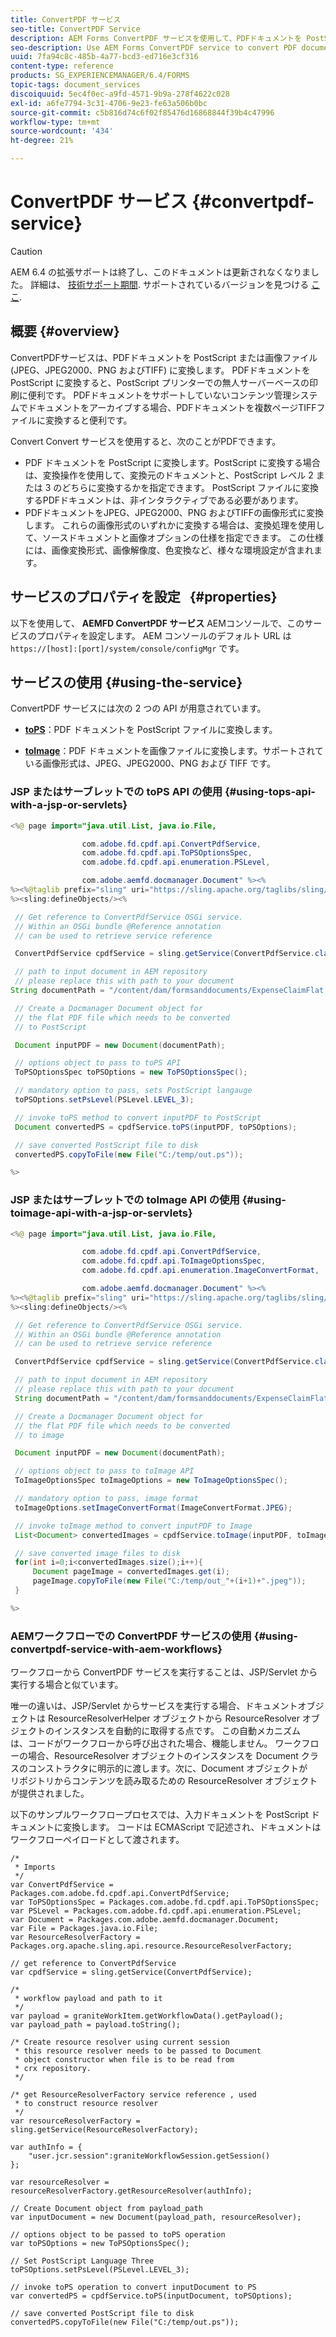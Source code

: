 ```yaml
---
title: ConvertPDF サービス
seo-title: ConvertPDF Service
description: AEM Forms ConvertPDF サービスを使用して、PDFドキュメントを PostScript または画像ファイルに変換します。
seo-description: Use AEM Forms ConvertPDF service to convert PDF documents to PostScript or image files.
uuid: 7fa94c8c-485b-4a77-bcd3-ed716e3cf316
content-type: reference
products: SG_EXPERIENCEMANAGER/6.4/FORMS
topic-tags: document_services
discoiquuid: 5ec4f0ec-a9fd-4571-9b9a-278f4622c028
exl-id: a6fe7794-3c31-4706-9e23-fe63a506b0bc
source-git-commit: c5b816d74c6f02f85476d16868844f39b4c47996
workflow-type: tm+mt
source-wordcount: '434'
ht-degree: 21%

---
```


# ConvertPDF サービス {#convertpdf-service}

>[!CAUTION]
>
>AEM 6.4 の拡張サポートは終了し、このドキュメントは更新されなくなりました。 詳細は、 [技術サポート期間](https://helpx.adobe.com/jp/support/programs/eol-matrix.html). サポートされているバージョンを見つける [ここ](https://experienceleague.adobe.com/docs/?lang=ja).

## 概要 {#overview}

ConvertPDFサービスは、PDFドキュメントを PostScript または画像ファイル (JPEG、JPEG2000、PNG およびTIFF) に変換します。 PDFドキュメントを PostScript に変換すると、PostScript プリンターでの無人サーバーベースの印刷に便利です。 PDFドキュメントをサポートしていないコンテンツ管理システムでドキュメントをアーカイブする場合、PDFドキュメントを複数ページTIFFファイルに変換すると便利です。

Convert Convert サービスを使用すると、次のことがPDFできます。

* PDF ドキュメントを PostScript に変換します。PostScript に変換する場合は、変換操作を使用して、変換元のドキュメントと、PostScript レベル 2 または 3 のどちらに変換するかを指定できます。 PostScript ファイルに変換するPDFドキュメントは、非インタラクティブである必要があります。
* PDFドキュメントをJPEG、JPEG2000、PNG およびTIFFの画像形式に変換します。 これらの画像形式のいずれかに変換する場合は、変換処理を使用して、ソースドキュメントと画像オプションの仕様を指定できます。 この仕様には、画像変換形式、画像解像度、色変換など、様々な環境設定が含まれます。

## サービスのプロパティを設定   {#properties}

以下を使用して、 **AEMFD ConvertPDF サービス** AEMコンソールで、このサービスのプロパティを設定します。 AEM コンソールのデフォルト URL は `https://[host]:[port]/system/console/configMgr` です。

## サービスの使用 {#using-the-service}

ConvertPDF サービスには次の 2 つの API が用意されています。

* **[toPS](https://helpx.adobe.com/jp/experience-manager/6-4/forms/javadocs/com/adobe/fd/cpdf/api/ConvertPdfService.html#toPS)**：PDF ドキュメントを PostScript ファイルに変換します。

* **[toImage](https://helpx.adobe.com/jp/experience-manager/6-4/forms/javadocs/com/adobe/fd/cpdf/api/ConvertPdfService.html#toImage)**：PDF ドキュメントを画像ファイルに変換します。サポートされている画像形式は、JPEG、JPEG2000、PNG および TIFF です。

### JSP またはサーブレットでの toPS API の使用 {#using-tops-api-with-a-jsp-or-servlets}

```java
<%@ page import="java.util.List, java.io.File,

                com.adobe.fd.cpdf.api.ConvertPdfService,
                com.adobe.fd.cpdf.api.ToPSOptionsSpec,
                com.adobe.fd.cpdf.api.enumeration.PSLevel,

                com.adobe.aemfd.docmanager.Document" %><%
%><%@taglib prefix="sling" uri="https://sling.apache.org/taglibs/sling/1.0" %><%
%><sling:defineObjects/><%

 // Get reference to ConvertPdfService OSGi service.
 // Within an OSGi bundle @Reference annotation 
 // can be used to retrieve service reference

 ConvertPdfService cpdfService = sling.getService(ConvertPdfService.class);

 // path to input document in AEM repository
 // please replace this with path to your document
String documentPath = "/content/dam/formsanddocuments/ExpenseClaimFlat.pdf";

 // Create a Docmanager Document object for 
 // the flat PDF file which needs to be converted 
 // to PostScript

 Document inputPDF = new Document(documentPath);

 // options object to pass to toPS API
 ToPSOptionsSpec toPSOptions = new ToPSOptionsSpec();

 // mandatory option to pass, sets PostScript langauge
 toPSOptions.setPsLevel(PSLevel.LEVEL_3);

 // invoke toPS method to convert inputPDF to PostScript
 Document convertedPS = cpdfService.toPS(inputPDF, toPSOptions);

 // save converted PostScript file to disk
 convertedPS.copyToFile(new File("C:/temp/out.ps"));

%>
```

### JSP またはサーブレットでの toImage API の使用 {#using-toimage-api-with-a-jsp-or-servlets}

```java
<%@ page import="java.util.List, java.io.File,

                com.adobe.fd.cpdf.api.ConvertPdfService,
                com.adobe.fd.cpdf.api.ToImageOptionsSpec,
                com.adobe.fd.cpdf.api.enumeration.ImageConvertFormat,

                com.adobe.aemfd.docmanager.Document" %><%
%><%@taglib prefix="sling" uri="https://sling.apache.org/taglibs/sling/1.0" %><%
%><sling:defineObjects/><%

 // Get reference to ConvertPdfService OSGi service.
 // Within an OSGi bundle @Reference annotation 
 // can be used to retrieve service reference

 ConvertPdfService cpdfService = sling.getService(ConvertPdfService.class);

 // path to input document in AEM repository
 // please replace this with path to your document
 String documentPath = "/content/dam/formsanddocuments/ExpenseClaimFlat.pdf";

 // Create a Docmanager Document object for 
 // the flat PDF file which needs to be converted 
 // to image

 Document inputPDF = new Document(documentPath);

 // options object to pass to toImage API
 ToImageOptionsSpec toImageOptions = new ToImageOptionsSpec();

 // mandatory option to pass, image format
 toImageOptions.setImageConvertFormat(ImageConvertFormat.JPEG);

 // invoke toImage method to convert inputPDF to Image
 List<Document> convertedImages = cpdfService.toImage(inputPDF, toImageOptions);

 // save converted image files to disk
 for(int i=0;i<convertedImages.size();i++){
     Document pageImage = convertedImages.get(i);
     pageImage.copyToFile(new File("C:/temp/out_"+(i+1)+".jpeg"));
 }

%>
```

### AEMワークフローでの ConvertPDF サービスの使用 {#using-convertpdf-service-with-aem-workflows}

ワークフローから ConvertPDF サービスを実行することは、JSP/Servlet から実行する場合と似ています。

唯一の違いは、JSP/Servlet からサービスを実行する場合、ドキュメントオブジェクトは ResourceResolverHelper オブジェクトから ResourceResolver オブジェクトのインスタンスを自動的に取得する点です。 この自動メカニズム\
は、コードがワークフローから呼び出された場合、機能しません。 ワークフローの場合、ResourceResolver オブジェクトのインスタンスを Document クラスのコンストラクタに明示的に渡します。次に、Document オブジェクトが\
リポジトリからコンテンツを読み取るための ResourceResolver オブジェクトが提供されました。

以下のサンプルワークフロープロセスでは、入力ドキュメントを PostScript ドキュメントに変換します。 コードは ECMAScript で記述され、ドキュメントはワークフローペイロードとして渡されます。

```
/*
 * Imports 
 */
var ConvertPdfService = Packages.com.adobe.fd.cpdf.api.ConvertPdfService;
var ToPSOptionsSpec = Packages.com.adobe.fd.cpdf.api.ToPSOptionsSpec;
var PSLevel = Packages.com.adobe.fd.cpdf.api.enumeration.PSLevel;
var Document = Packages.com.adobe.aemfd.docmanager.Document;
var File = Packages.java.io.File;
var ResourceResolverFactory = Packages.org.apache.sling.api.resource.ResourceResolverFactory;

// get reference to ConvertPdfService
var cpdfService = sling.getService(ConvertPdfService);

/*
 * workflow payload and path to it
 */
var payload = graniteWorkItem.getWorkflowData().getPayload();
var payload_path = payload.toString();

/* Create resource resolver using current session 
 * this resource resolver needs to be passed to Document
 * object constructor when file is to be read from 
 * crx repository. 
 */

/* get ResourceResolverFactory service reference , used 
 * to construct resource resolver
 */
var resourceResolverFactory = sling.getService(ResourceResolverFactory);

var authInfo = {
    "user.jcr.session":graniteWorkflowSession.getSession()
};

var resourceResolver = resourceResolverFactory.getResourceResolver(authInfo);

// Create Document object from payload_path 
var inputDocument = new Document(payload_path, resourceResolver);

// options object to be passed to toPS operation
var toPSOptions = new ToPSOptionsSpec();

// Set PostScript Language Three
toPSOptions.setPsLevel(PSLevel.LEVEL_3);

// invoke toPS operation to convert inputDocument to PS
var convertedPS = cpdfService.toPS(inputDocument, toPSOptions);

// save converted PostScript file to disk
convertedPS.copyToFile(new File("C:/temp/out.ps"));
```
